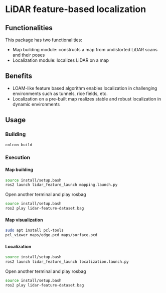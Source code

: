 LiDAR feature-based localization
================================

## Functionalities

This package has two functionalities:

* Map building module: constructs a map from undistorted LiDAR scans and their poses
* Localization module: localizes LiDAR on a map

## Benefits

* LOAM-like feature based algorithm enables localization in challenging environments such as tunnels, rice fields, etc.
* Localization on a pre-built map realizes stable and robust localization in dynamic environments

## Usage

### Building

```bash
colcon build
```

### Execution


#### Map building

```bash
source install/setup.bash
ros2 launch lidar_feature_launch mapping.launch.py
```

Open another terminal and play rosbag

```bash
source install/setup.bash
ros2 play lidar-feature-dataset.bag
```

#### Map visualization

```bash
sudo apt install pcl-tools
pcl_viewer maps/edge.pcd maps/surface.pcd
```

#### Localization

```bash
source install/setup.bash
ros2 launch lidar_feature_launch localization.launch.py
```

Open another terminal and play rosbag

```bash
source install/setup.bash
ros2 play lidar-feature-dataset.bag
```
